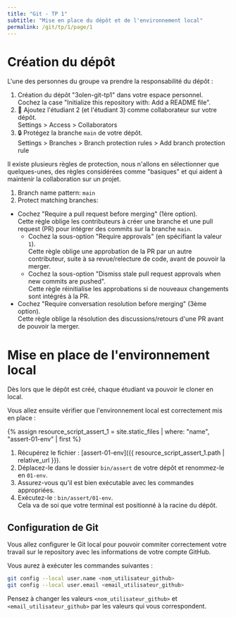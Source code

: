 ```yaml
---
title: "Git - TP 1"
subtitle: "Mise en place du dépôt et de l'environnement local"
permalink: /git/tp/1/page/1
---
```


# Création du dépôt

L'une des personnes du groupe va prendre la responsabilité du dépôt :

1. Création du dépôt "3olen-git-tp1" dans votre espace personnel.
   <br>Cochez la case "Initialize this repository with: Add a README file".
2. 👥 Ajoutez l'étudiant 2 (et l'étudiant 3) comme collaborateur sur votre dépôt.
   <br>Settings > Access > Collaborators
3. 🔒️ Protégez la branche `main` de votre dépôt.
   <br>Settings > Branches > Branch protection rules > Add branch protection rule

Il existe plusieurs règles de protection, nous n'allons en sélectionner que quelques-unes, des règles considérées comme
"basiques" et qui aident à maintenir la collaboration sur un projet.

1. Branch name pattern: `main`
2. Protect matching branches:
* Cochez "Require a pull request before merging" (1ère option).
  <br>Cette règle oblige les contributeurs à créer une branche et une pull request (PR) pour intégrer des commits sur
  la branche `main`.
    - Cochez la sous-option "Require approvals" (en spécifiant la valeur `1`).
      <br>Cette règle oblige une approbation de la PR par un autre contributeur, suite à sa revue/relecture de code,
      avant de pouvoir la merger.
    - Cochez la sous-option "Dismiss stale pull request approvals when new commits are pushed".
      <br>Cette règle réinitialise les approbations si de nouveaux changements sont intégrés à la PR.
* Cochez "Require conversation resolution before merging" (3ème option).
  <br>Cette règle oblige la résolution des discussions/retours d'une PR avant de pouvoir la merger.

# Mise en place de l'environnement local

Dès lors que le dépôt est créé, chaque étudiant va pouvoir le cloner en local.

Vous allez ensuite vérifier que l'environnement local est correctement mis en place :

{% assign resource_script_assert_1 = site.static_files | where: "name", "assert-01-env" | first %}

1. Récupérez le fichier : [assert-01-env]({{ resource_script_assert_1.path | relative_url }}).
2. Déplacez-le dans le dossier `bin/assert` de votre dépôt et renommez-le en `01-env`.
3. Assurez-vous qu'il est bien exécutable avec les commandes appropriées.
4. Exécutez-le : `bin/assert/01-env`.
   <br>Cela va de soi que votre terminal est positionné à la racine du dépôt.

## Configuration de Git

Vous allez configurer le Git local pour pouvoir commiter correctement votre travail sur le repository avec les
informations de votre compte GitHub.

Vous aurez à exécuter les commandes suivantes :

```bash
git config --local user.name <nom_utilisateur_github>
git config --local user.email <email_utilisateur_github>
```

Pensez à changer les valeurs `<nom_utilisateur_github>` et `<email_utilisateur_github>` par les valeurs qui vous
correspondent.

